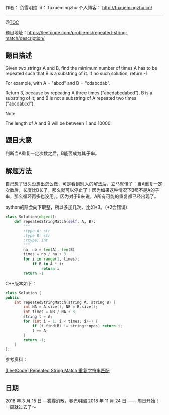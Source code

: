 
作者： 负雪明烛
id：	fuxuemingzhu
个人博客：	http://fuxuemingzhu.cn/

---
@[TOC](目录)

题目地址：https://leetcode.com/problems/repeated-string-match/description/

## 题目描述

Given two strings A and B, find the minimum number of times A has to be repeated such that B is a substring of it. If no such solution, return -1.

For example, with A = "abcd" and B = "cdabcdab".

Return 3, because by repeating A three times (“abcdabcdabcd”), B is a substring of it; and B is not a substring of A repeated two times ("abcdabcd").

Note:

The length of A and B will be between 1 and 10000.

## 题目大意

判断当A重复一定次数之后，B能否成为其子串。

## 解题方法

自己想了很久没想出怎么做，可是看到别人的解法后，立马就懂了：当A重复一定次数后，长度比B长了，那么就可以停止了！因为如果这种情况下B都不是A的子串，那么循环再多也没用。。因为对于B来说，A所有可能的重复都已经出现了。

python的除会向下取整，所以多加几次，比如+3。（+2会错误）

```python
class Solution(object):
    def repeatedStringMatch(self, A, B):
        """
        :type A: str
        :type B: str
        :rtype: int
        """
        na, nb = len(A), len(B)
        times = nb / na + 3
        for i in range(1, times):
            if B in A * i:
                return i
        return -1
```

C++版本如下：

```cpp
class Solution {
public:
    int repeatedStringMatch(string A, string B) {
        int NA = A.size(), NB = B.size();
        int times = NB / NA + 3;
        string t = A;
        for (int i = 1; i < times; i++) {
            if (t.find(B) != string::npos) return i;
            t += A;
        }
        return -1;
    }
};
```

参考资料：

[\[LeetCode\] Repeated String Match 重复字符串匹配](http://www.cnblogs.com/grandyang/p/7631434.html)


## 日期

2018 年 3 月 15 日 --雾霾消散，春光明媚
2018 年 11 月 24 日 —— 周日开始！一周就过去了～
